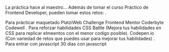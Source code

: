 La práctica hace al maestro…
Además de tomar el curso Práctico de Frontend Developer, pueden tomar estos retos:
.

Para prácticar maquetado
PlatziWeb Challenge
Frontend Mentor
Coderbyte
Codewell
.
Para reforzar habilidades
CSS Battle (Mejora tus habilidades en CSS para replicar elmeentos con el menor codigo posible).
Codepen.io (Con variedad de retos que puedes usar para mejorar tus habilidades)
.
Para entrar con javascript
30 dias con javascript